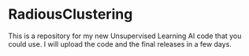 # RadiousClustering
This is a repository for my new Unsupervised Learning AI code that you could use.
I will upload the code and the final releases in a few days.
